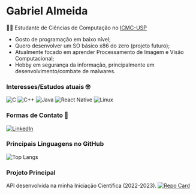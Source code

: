 # Gabriel Almeida

👨‍🎓 Estudante de Ciências de Computação no [ICMC-USP](https://www.icmc.usp.br/)

- Gosto de programação em baixo nível;
- Quero desenvolver um SO básico x86 do zero (projeto futuro);
- Atualmente focado em aprender Processamento de Imagem e Visão Computacional;
- Hobby em segurança da informação, principalmente em desenvolvimento/combate de malwares.

### Interesses/Estudos atuais 🤓
![C](https://img.shields.io/badge/C-00599C?style=for-the-badge&logo=c&logoColor=white) 	![C++](https://img.shields.io/badge/C%2B%2B-00599C?style=for-the-badge&logo=c%2B%2B&logoColor=white) ![Java](https://img.shields.io/badge/java-%23ED8B00.svg?style=for-the-badge&logo=openjdk&logoColor=white) ![React Native](https://img.shields.io/badge/React_Native-20232A?style=for-the-badge&logo=react&logoColor=61DAFB) ![Linux](https://img.shields.io/badge/Linux-000?style=for-the-badge&logo=linux&logoColor=FCC624) 

### Formas de Contato 📔

[![LinkedIn](https://img.shields.io/badge/LinkedIn-0077B5?style=for-the-badge&logo=linkedin&logoColor=white)](https://www.linkedin.com/in/gabriel-almeida-3873a9243/) 


### Principais Linguagens no GitHub
![Top Langs](https://github-readme-stats-git-masterrstaa-rickstaa.vercel.app/api/top-langs/?username=GabrielSSAlmeida&layout=compact&bg_color=000&border_color=30A3DC&title_color=E94D5F&text_color=FFF)

### Projeto Principal
API desenvolvida na minha Iniciação Científica (2022-2023).
[![Repo Card](https://github-readme-stats.vercel.app/api/pin/?username=GabrielSSAlmeida&repo=chatbot_apiV2&bg_color=000&border_color=30A3DC&show_icons=true&icon_color=30A3DC&title_color=E94D5F&text_color=FFF)](https://github.com/GabrielSSAlmeida/chatbot_apiV2)
